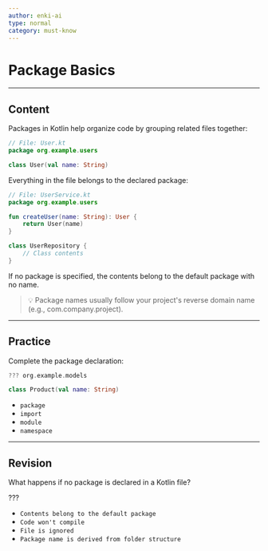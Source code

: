 ```yaml
---
author: enki-ai
type: normal
category: must-know
---
```


# Package Basics

---
## Content

Packages in Kotlin help organize code by grouping related files together:

```kotlin
// File: User.kt
package org.example.users

class User(val name: String)
```

Everything in the file belongs to the declared package:

```kotlin
// File: UserService.kt
package org.example.users

fun createUser(name: String): User {
    return User(name)
}

class UserRepository {
    // Class contents
}
```

If no package is specified, the contents belong to the default package with no name.

> 💡 Package names usually follow your project's reverse domain name (e.g., com.company.project).
---

## Practice

Complete the package declaration:

```kotlin
??? org.example.models

class Product(val name: String)
```

- `package`
- `import`
- `module`
- `namespace`

---

## Revision

What happens if no package is declared in a Kotlin file?

???

- `Contents belong to the default package`
- `Code won't compile`
- `File is ignored`
- `Package name is derived from folder structure`
